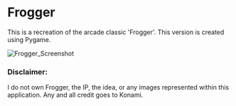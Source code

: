 # Frogger

This is a recreation of the arcade classic 'Frogger'. This version is created using Pygame.

![Frogger_Screenshot](https://gist.github.com/assets/132889569/7c79d37a-96c3-4cea-ba07-4ba613dca9ff)

### Disclaimer:
I do not own Frogger, the IP, the idea, or any images represented within this application. Any and all credit goes to Konami.